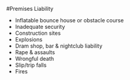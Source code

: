 #Premises Liability

- Inflatable bounce house or obstacle course
- Inadequate security
- Construction sites
- Explosions
- Dram shop, bar & nightclub liability
- Rape & assaults
- Wrongful death
- Slip/trip falls
- Fires    